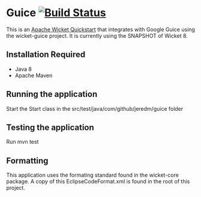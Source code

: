# Guice [![Build Status](https://travis-ci.org/jeredm/guice.svg?branch=master)](https://travis-ci.org/jeredm/guice)
This is an [Apache Wicket Quickstart](https://wicket.apache.org/start/quickstart.html) that integrates with Google Guice
using the wicket-guice project. It is currently using the SNAPSHOT of Wicket 8.

## Installation Required
- Java 8
- Apache Maven

## Running the application
Start the Start class in the src/test/java/com/github/jeredm/guice folder

## Testing the application
Run mvn test

## Formatting
This application uses the formating standard found in the wicket-core package. A copy of this EclipseCodeFormat.xml 
is found in the root of this project.

